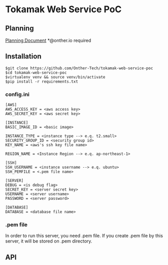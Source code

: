 # Tokamak Web Service PoC

## Planning
[Planning Document](https://docs.google.com/presentation/d/18nSOzgvrDsUZb36V0VLtWatB8jJCmhgX5dUBctVnkXo/edit?usp=sharing)
\*@onther.io required

## Installation

```
$git clone https://github.com/Onther-Tech/tokamak-web-service-poc
$cd tokamak-web-service-poc
$virtualenv venv && source venv/bin/activate
$pip install -r requirements.txt
```

### config.ini

```
[AWS]
AWS_ACCESS_KEY = <aws access key>
AWS_SECRET_KEY = <aws secret key>

[INSTANCE]
BASIC_IMAGE_ID = <basic image>

INSTANCE_TYPE = <instance type --> e.q. t2.small>
SECURITY_GROUP_ID = <security group id>
KEY_NAME = <aws's ssh key file name>

REGION_NAME = <Instance Region --> e.q. ap-northeast-1>

[SSH]
SSH_USERNAME = <instance username --> e.q. ubuntu>
SSH_PEMFILE = <.pem file name>

[SERVER]
DEBUG = <is debug flag>
SECRET_KEY = <server secret key>
USERNAME = <server username>
PASSWORD = <server password>

[DATABASE]
DATABASE = <database file name>
```

### .pem file

In order to run this server, you need .pem file. If you create .pem file by this server, it will be stored on .pem directory. 

## API
